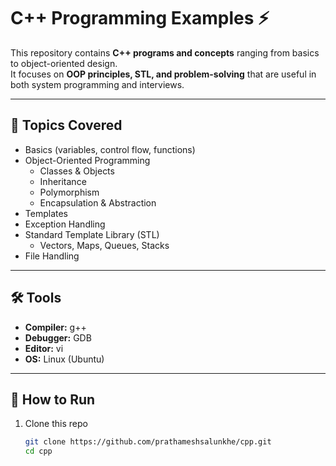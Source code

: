 

# C++ Programming Examples ⚡

This repository contains **C++ programs and concepts** ranging from basics to object-oriented design.  
It focuses on **OOP principles, STL, and problem-solving** that are useful in both system programming and interviews.

---

## 🔧 Topics Covered
- Basics (variables, control flow, functions)
- Object-Oriented Programming
  - Classes & Objects
  - Inheritance
  - Polymorphism
  - Encapsulation & Abstraction
- Templates
- Exception Handling
- Standard Template Library (STL)
  - Vectors, Maps, Queues, Stacks
- File Handling

---

## 🛠️ Tools
- **Compiler:** g++
- **Debugger:** GDB
- **Editor:** vi
- **OS:** Linux (Ubuntu)

---

## 🚀 How to Run
1. Clone this repo  
   ```bash
   git clone https://github.com/prathameshsalunkhe/cpp.git
   cd cpp

